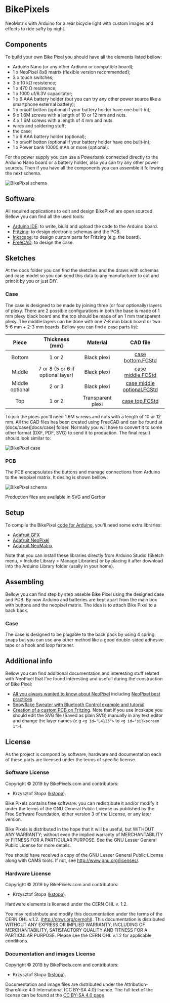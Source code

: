 # BikePixels

NeoMatrix with Arduino for a rear bicycle light with custom images and effects to ride safty by night.

## Components

To build your own Bike Pixel you should have all the elements listed bellow:

* Arduino Nano (or any other Ardiuno or compatible board);
* 1 x NeoPixel 8x8 matrix (flexible version recommended);
* 3 x touch switches;
* 3 x 10 kΩ resistence;
* 1 x 470 Ω resistence;
* 1 x 1000 uf/6.3V capacitator;
* 1 x 6 AAA battery holder (but you can try any other power source like a smartphone external battery);
* 1 x on\off botton (optional if your battery holder have one built-in);
* 9 x 1.6M screws with a length of 10 or 12 mm and nuts.
* 4 x 1.6M screws with a length of 4 mm and nuts.
* wires and soldering stuff;
* the case;
* 1 x 6 AAA battery holder (optional);
* 1 x on\off botton (optional if your battery holder have one built-in);
* 1 x Power bank 10000 mAh or more (optional).
    
For the power supply you can use a Powerbank connected directly to the Arduino Nano board or a battery holder, also you can try any other power sources. Then if you have all the components you can assemble it following the next schema.

![BikePixel schema](./docs/electronics/sketch%20protoboard.png "BikePixel sketch")

## Software
All required applications to edit and design BikePixel are open sourced. Bellow you can find all the used tools:

* [Arduino IDE](https://www.arduino.cc/en/Main/Software): to write, biuld and upload the code to the Arduino board.
* [Fritzing](http://fritzing.org/download/): to design electronic schemas and the PCB.
* [Inkscape](https://inkscape.org/en/release/): to design custom parts for Fritzing (e.g. the board).
* [FreeCAD](https://www.freecadweb.org/wiki/Download): to design the case.

## Sketches
At the docs folder you can find the sketches and the draws with schemas and case model so you can send this data to any manufacturer to cut and print it by you or just DIY.

### Case

The case is designed to be made by joining three (or four optionally) layers of 
plexy. There are 2 possible configurations in both the base is made of 1 mm plexy 
black board and the top should be made of an 1 mm transparent plexy. The middle 
layers can be done with one 7-8 mm black board or two 5-6 mm + 2-3 mm boards. Bellow
you can find a case parts list: 

|      Piece      |            Thickness [mm]            |      Material     |                              CAD file                              |
|:---------------:|:------------------------------------:|:-----------------:|:------------------------------------------------------------------:|
|      Bottom     |                 1 or 2               |    Black plexi    | [case bottom.FCStd](docs/case/case%20bottom.FCStd)                   |
|      Middle     |  7 or 8   (5 or 6 if optional layer) |    Black plexi    | [case middle.FCStd](docs/case/case%20middle.FCStd)                   |
| Middle optional |                2 or 3                |    Black plexi    | [case middle optional.FCStd](docs/case/case%20middle%20optional.FCStd) |
|       Top       |                1 or 2                | Transparent plexi | [case top.FCStd](docs/case/case%20top.FCStd)                         |

To join the pices you'll need 1.6M screws and nuts with a length of 10 or 12 mm. 
All the CAD files has been created using FreeCAD and can be found at 
(docs/case)[docs/case] folder. Normally you will have to convert it to some other 
format (DXF, PDF, SVG) to send it to production. The final result should look similar to:

![BikePixel case](./docs/case/case.png "BikePixel Case")


### PCB
The PCB encapsulates the buttons and manage connections from Arduino to the neopixel matrix. It desing is shown belllow:

![BikePixel schema](./docs/electronics/sketch%20pcb.png "BikePixel PCB")

Production files are available in SVG and Gerber 


## Setup
To compile the BikePixel [code for Arduino](./bikepixel_sketch/bikepixel_sketch.ino), you'll need some extra libraries:

* [Adafruit GFX](https://github.com/adafruit/Adafruit-GFX-Library)
* [Adafruit NeoPixel](https://github.com/adafruit/Adafruit_NeoPixel)
* [Adafruit NeoMatrix](https://github.com/adafruit/Adafruit_NeoMatrix)

Note that you can install these libraries directly from Arduino Studio (Sketch menu, > Include Library > Manage Libraries) or by placing it after download into the Arduino Library folder (usally in your home).

## Assembling
Bellow you can find step by step asseble Bike Pixel using the designed case and PCB. By now Arduino and batteries are kept apart from the main box with buttons and the neopixel matrix. The idea is to attach Bike Pixel to a back back. 

### Case
The case is designed to be plugable to the back pack by using 4 spring snaps but you can use any other method like a good double-sided adhesive tape or a hook and loop fastener.


## Additional info
Bellow you can find additional documentation and interesting stuff related with NeoPixel that I've found interesting and usefull during the construction of Bike Pixel:

* [All you always wanted to know about NeoPixel](https://learn.adafruit.com/adafruit-neopixel-uberguide/the-magic-of-neopixels) including [NeoPixel best practices](https://learn.adafruit.com/adafruit-neopixel-uberguide/best-practices)
* [Snowflake Sweater with Bluetooth Control example and tutorial](https://learn.adafruit.com/neopixel-matrix-snowflake-sweater/overview)
* [Creation of a custom PCB on Fritzing](http://fritzing.org/pcb-custom-shape/). Note that if you use Incskape you should edit the SVG file (Saved as plain SVG) manually in any text editor and change the layer names (e.g `<g id="L4123">` to `<g id="silkscreen 1">`).

## License

As the project is compond by software, hardware and documentation each of these parts are licensed under the terms of specific license.

### Software License

Copyright © 2019 by BikePixels.com and contributors:

* Krzysztof Stopa ([kstopa](https://github.com/kstopa/)).

Bike Pixels contains free software: you can redistribute it and/or modify it under the terms of the GNU General Public License as published by the Free Software Foundation, either version 3 of the License, or any later version.

Bike Pixels is distributed in the hope that it will be useful, but WITHOUT ANY WARRANTY; without even the implied warranty of MERCHANTABILITY or FITNESS FOR A PARTICULAR PURPOSE. See the GNU Lesser General Public License for more details.

You should have received a copy of the GNU Lesser General Public License along with CAMS tools. If not, see http://www.gnu.org/licenses/.

### Hardware License

Copyright © 2019 by BikePixels.com and contributors:

* Krzysztof Stopa ([kstopa](https://github.com/kstopa/)).

Hardware elements is licensed under the CERN OHL v. 1.2.

You may redistribute and modify this documentation under the terms of the CERN OHL v.1.2. (http://ohwr.org/cernohl). This documentation is distributed WITHOUT ANY EXPRESS OR IMPLIED WARRANTY, INCLUDING OF MERCHANTABILITY, SATISFACTORY QUALITY AND FITNESS FOR A PARTICULAR PURPOSE. Please see the CERN OHL v.1.2 for applicable conditions.

### Documentation and images License

Copyright © 2019 by BikePixels.com and contributors:

* Krzysztof Stopa ([kstopa](https://github.com/kstopa/)).

Documentation and image files are distributed under the Attribution-ShareAlike 4.0 International (CC BY-SA 4.0) lisence. The full text of the license can be found at the [CC BY-SA 4.0 page](https://creativecommons.org/licenses/by-sa/4.0/legalcode).